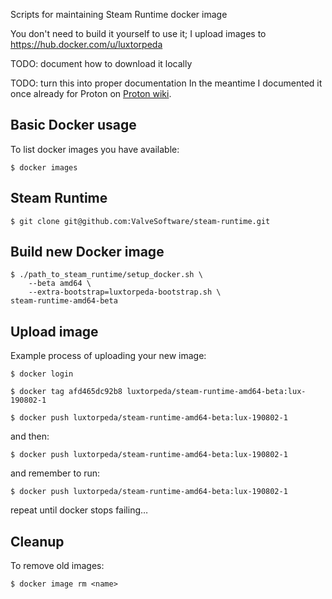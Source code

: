 Scripts for maintaining Steam Runtime docker image

You don't need to build it yourself to use it; I upload images to
https://hub.docker.com/u/luxtorpeda

TODO: document how to download it locally

TODO: turn this into proper documentation
In the meantime I documented it once already for Proton on
[Proton wiki](https://github.com/ValveSoftware/Proton/wiki/Build-instructions-(Fedora)).


## Basic Docker usage

To list docker images you have available:

    $ docker images

## Steam Runtime

    $ git clone git@github.com:ValveSoftware/steam-runtime.git

## Build new Docker image

    $ ./path_to_steam_runtime/setup_docker.sh \
        --beta amd64 \
        --extra-bootstrap=luxtorpeda-bootstrap.sh \
	steam-runtime-amd64-beta

## Upload image

Example process of uploading your new image:

    $ docker login

    $ docker tag afd465dc92b8 luxtorpeda/steam-runtime-amd64-beta:lux-190802-1

    $ docker push luxtorpeda/steam-runtime-amd64-beta:lux-190802-1

and then:

    $ docker push luxtorpeda/steam-runtime-amd64-beta:lux-190802-1

and remember to run:

    $ docker push luxtorpeda/steam-runtime-amd64-beta:lux-190802-1

repeat until docker stops failing…


## Cleanup

To remove old images:

    $ docker image rm <name>
